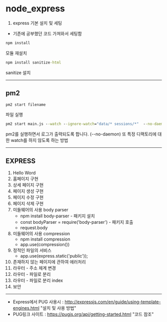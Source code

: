 # node_express

1. express 기본 설치 및 세팅

- 기존에 공부했던 코드 가져와서 세팅함

```cmd
npm install
```

모듈 재설치

```cmd
npm install sanitize-html
```

sanitize 설치

---

## pm2

```cmd
pm2 start filename
```

파일 실행

```cmd
pm2 start main.js --watch --ignore-watch="data/* sessions/*"  --no-daemon
```

pm2를 실행하면서 로그가 출력되도록 합니다. (--no-daemon) 또 특정 디랙토리에 대한 watch를 하지 않도록 하는 방법

---

## EXPRESS

1. Hello Word
2. 홈페이지 구현
3. 상세 페이지 구현
4. 페이지 생성 구현
5. 페이지 수정 구현
6. 페이지 삭제 구현
7. 미들웨어의 사용 body parser
   - npm install body-parser - 패키지 설치
   - const bodyParser = require('body-parser') - 패키지 호출
   - request.body
8. 미들웨어의 사용 compression
   - npm install compression
   - app.use(compression())
9. 정적인 파일의 서비스
   - app.use(express.static('public'));
10. 존재하지 않는 페이지에 관하여 에러처리
11. 라우터 - 주소 체계 변경
12. 라우터 - 파일로 분리
13. 라우터 - 파일로 분리 index
14. 보안

---

- Express에서 PUG 사용시 : http://expressjs.com/en/guide/using-template-engines.html "설치 및 사용 방법"
- PUG링크 사이트 : https://pugjs.org/api/getting-started.html "코드 참조"
